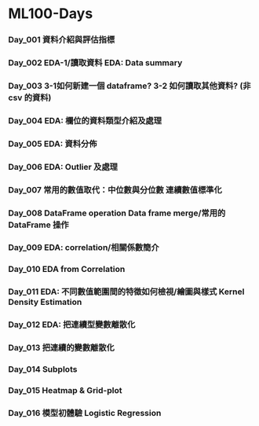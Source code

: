# ML100-Days

### Day_001 資料介紹與評估指標
### Day_002 EDA-1/讀取資料 EDA: Data summary
### Day_003 3-1如何新建一個 dataframe? 3-2 如何讀取其他資料? (非 csv 的資料)
### Day_004 EDA: 欄位的資料類型介紹及處理
### Day_005 EDA: 資料分佈
### Day_006 EDA: Outlier 及處理
### Day_007 常用的數值取代：中位數與分位數 連續數值標準化
### Day_008 DataFrame operation Data frame merge/常用的 DataFrame 操作
### Day_009 EDA: correlation/相關係數簡介
### Day_010 EDA from Correlation
### Day_011 EDA: 不同數值範圍間的特徵如何檢視/繪圖與樣式 Kernel Density Estimation
### Day_012 EDA: 把連續型變數離散化
### Day_013 把連續的變數離散化
### Day_014 Subplots
### Day_015 Heatmap & Grid-plot
### Day_016 模型初體驗 Logistic Regression
